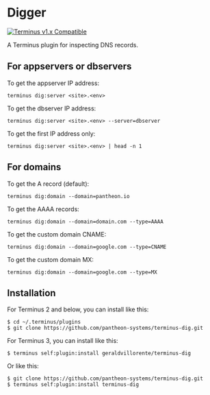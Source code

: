 # Digger

[![Terminus v1.x Compatible](https://img.shields.io/badge/terminus-v1.x-green.svg)](https://github.com/pantheon-systems/terminus-dig/tree/1.x)

A Terminus plugin for inspecting DNS records.

## For appservers or dbservers

To get the appserver IP address:
```
terminus dig:server <site>.<env>
```

To get the dbserver IP address:
```
terminus dig:server <site>.<env> --server=dbserver
```

To get the first IP address only:
```
terminus dig:server <site>.<env> | head -n 1
```

## For domains

To get the A record (default):
```
terminus dig:domain --domain=pantheon.io
```

To get the AAAA records:
```
terminus dig:domain --domain=domain.com --type=AAAA
```

To get the custom domain CNAME:
```
terminus dig:domain --domain=google.com --type=CNAME
```

To get the custom domain MX:
```
terminus dig:domain --domain=google.com --type=MX
```

## Installation

For Terminus 2 and below, you can install like this:
```
$ cd ~/.terminus/plugins
$ git clone https://github.com/pantheon-systems/terminus-dig.git
```
For Terminus 3, you can install like this:
```
$ terminus self:plugin:install geraldvillorente/terminus-dig
```
Or like this:
```
$ git clone https://github.com/pantheon-systems/terminus-dig.git
$ terminus self:plugin:install terminus-dig
```